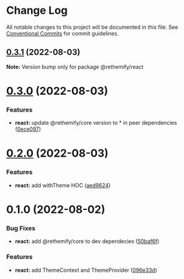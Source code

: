 # Change Log

All notable changes to this project will be documented in this file.
See [Conventional Commits](https://conventionalcommits.org) for commit guidelines.

## [0.3.1](https://github.com/aliexme/rethemify/compare/@rethemify/react@0.3.0...@rethemify/react@0.3.1) (2022-08-03)

**Note:** Version bump only for package @rethemify/react





# [0.3.0](https://github.com/aliexme/rethemify/compare/@rethemify/react@0.2.0...@rethemify/react@0.3.0) (2022-08-03)


### Features

* **react:** update @rethemify/core version to * in peer dependencies ([0ece097](https://github.com/aliexme/rethemify/commit/0ece0975aa1563c7983c577a7be7862eabb796f3))





# [0.2.0](https://github.com/aliexme/rethemify/compare/@rethemify/react@0.1.0...@rethemify/react@0.2.0) (2022-08-03)


### Features

* **react:** add withTheme HOC ([aed9624](https://github.com/aliexme/rethemify/commit/aed962407a0410455ce4e2f561f24b6d43d94019))





# 0.1.0 (2022-08-02)


### Bug Fixes

* **react:** add @rethemify/core to dev dependecies ([50baf6f](https://github.com/aliexme/rethemify/commit/50baf6f9d5114af9d2c2e20c94d473d30e8247a3))


### Features

* **react:** add ThemeContext and ThemeProvider ([096e33d](https://github.com/aliexme/rethemify/commit/096e33d422fabda640f5a9f5abee1aa772f07dad))
